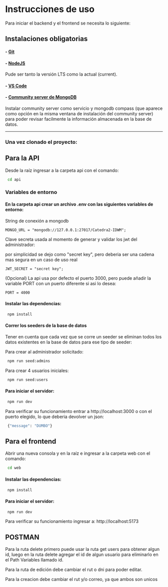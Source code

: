 
# Instrucciones de uso

Para iniciar el backend y el frontend se necesita lo siguiente:


## Instalaciones obligatorias

#### - [Git](https://git-scm.com/download/win)
#### - [NodeJS](https://nodejs.org/en/)
Pude ser tanto la versión LTS como la actual (current).
#### - [VS Code](https://code.visualstudio.com/)
#### - [Community server de MongoDB](https://www.mongodb.com/try/download/community) 

Instalar community server como servicio y mongodb compass (que aparece como opción en la misma ventana de instalación del community server) para poder revisar facilmente la información almacenada en la base de datos.

---

### Una vez clonado el proyecto:

## Para la API

Desde la raíz ingresar a la carpeta api con el comando:
```bash
 cd api
```

### Variables de entorno

#### En la carpeta api crear un archivo .env con las siguientes variables de entorno:

String de conexión a mongodb
```
MONGO_URL = "mongodb://127.0.0.1:27017/Catedra2-IDWM";
```

Clave secreta usada al momento de generar y validar los jwt del administrador:

por simplicidad se dejo como "secret key", pero deberia ser una cadena mas segura en un caso de uso real
```
JWT_SECRET = "secret key";
```

(Opcional) La api usa por defecto el puerto 3000, pero puede añadir la variable PORT con un puerto diferente si asi lo desea:
```
PORT = 4000
```

#### Instalar las dependencias:
```bash
 npm install 
```

#### Correr los seeders de la base de datos
Tener en cuenta que cada vez que se corre un seeder se eliminan todos los datos existentes en la base de datos para ese tipo de seeder:

Para crear al administrador solicitado:
```bash
 npm run seed:admins
```
Para crear 4 usuarios iniciales:
```bash
 npm run seed:users
```

#### Para iniciar el servidor:

```bash
 npm run dev
```

Para verificar su funcionamiento entrar a http://localhost:3000 o con el puerto elegido, lo que deberia devolver un json:

```bash
 {"message": "DUMBO"}
```


## Para el frontend

Abrir una nueva consola y en la raíz e ingresar a la carpeta web con el comando:
```bash
 cd web
```

#### Instalar las dependencias:
```bash
 npm install 
```

#### Para iniciar el servidor:

```bash
 npm run dev
```
Para verificar su funcionamiento ingresar a: http://localhost:5173


## POSTMAN

Para la ruta delete primero puede usar la ruta get users para obtener algun id, luego en la ruta delete agregar el id de algun usuario para eliminarlo en el Path Variables llamado id.

Para la ruta de edición debe cambiar el rut o dni para poder editar.

Para la creacion debe cambiar el rut y/o correo, ya que ambos son unicos